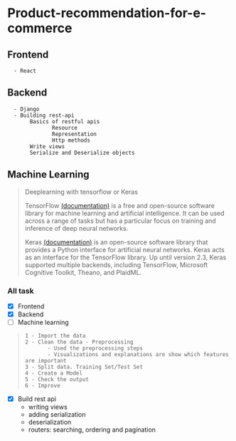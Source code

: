 # Product-recommendation-for-e-commerce
## Frontend 
      - React
## Backend 
      - Django
      - Building rest-api
           Basics of restful apis
                  Resource
                  Representation
                  Http methods
           Write views
           Serialize and Deserialize objects
           
## Machine Learning
> Deeplearning with tensorflow or Keras
>
> TensorFlow [(documentation)](https://www.tensorflow.org/resources/learn-ml?gclid=Cj0KCQjwxtSSBhDYARIsAEn0thRPqNktAjyOnLeQky-Bvrc9HbauJkA2Zk0o26eXDgtC4uZh3UmUy1AaAg45EALw_wcB) is a free and open-source software library for machine learning and artificial intelligence. It can be used across a range of tasks but has a particular focus on training and inference of deep neural networks. 
>
> Keras [(documentation)](https://keras.io/)
> is an open-source software library that provides a Python interface for artificial neural networks. Keras acts as an interface for the TensorFlow library. Up until version 2.3, Keras supported multiple backends, including TensorFlow, Microsoft Cognitive Toolkit, Theano, and PlaidML.

### All task

- [x] Frontend 
- [x] Backend 
- [ ] Machine learning 
>     1 - Import the data
>     2 - Clean the data - Preprocessing
>            - Used the preprocessing steps
>            - Visualizations and explanations are show which features are important		
>     3 - Split data. Training Set/Test Set
>     4 - Create a Model 
>     5 - Check the output
>     6 - Improve
      
- [X] Build rest api
     - writing views
     - adding serialization
     - deserialization
     - routers: searching, ordering and pagination
	
      

